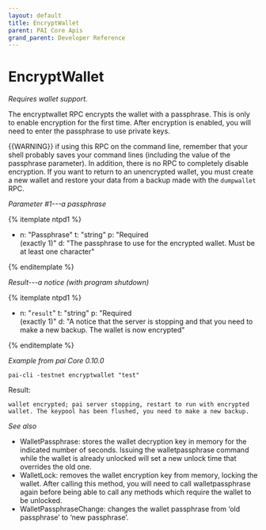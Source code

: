 ```yaml
---
layout: default
title: EncryptWallet
parent: PAI Core Apis
grand_parent: Developer Reference
---
```


EncryptWallet
========================

*Requires wallet support.*

The encryptwallet RPC encrypts the wallet with a passphrase. This is only to enable encryption for the first time. After encryption is enabled, you will need to enter the passphrase to use private keys.


{{WARNING}} if using this RPC on the command line, remember
that your shell probably saves your command lines (including the value
of the passphrase parameter). In addition, there is no RPC to completely
disable encryption. If you want to return to an unencrypted wallet, you
must create a new wallet and restore your data from a backup made with
the `dumpwallet` RPC.

*Parameter #1---a passphrase*

{% itemplate ntpd1 %}
- n: "Passphrase"
  t: "string"
  p: "Required<br>(exactly 1)"
  d: "The passphrase to use for the encrypted wallet.  Must be at least one character"

{% enditemplate %}

*Result---a notice (with program shutdown)*

{% itemplate ntpd1 %}
- n: "`result`"
  t: "string"
  p: "Required<br>(exactly 1)"
  d: "A notice that the server is stopping and that you need to make a new backup.  The wallet is now encrypted"

{% enditemplate %}

*Example from pai Core 0.10.0*

```
pai-cli -testnet encryptwallet "test"
```

Result:

```
wallet encrypted; pai server stopping, restart to run with encrypted
wallet. The keypool has been flushed, you need to make a new backup.
```

*See also*

* WalletPassphrase: stores the wallet decryption key in memory for the indicated number of seconds. Issuing the walletpassphrase command while the wallet is already unlocked will set a new unlock time that overrides the old one.
* WalletLock:  removes the wallet encryption key from memory, locking the wallet. After calling this method, you will need to call walletpassphrase again before being able to call any methods which require the wallet to be unlocked.
* WalletPassphraseChange: changes the wallet passphrase from ‘old passphrase’ to ‘new passphrase’.
